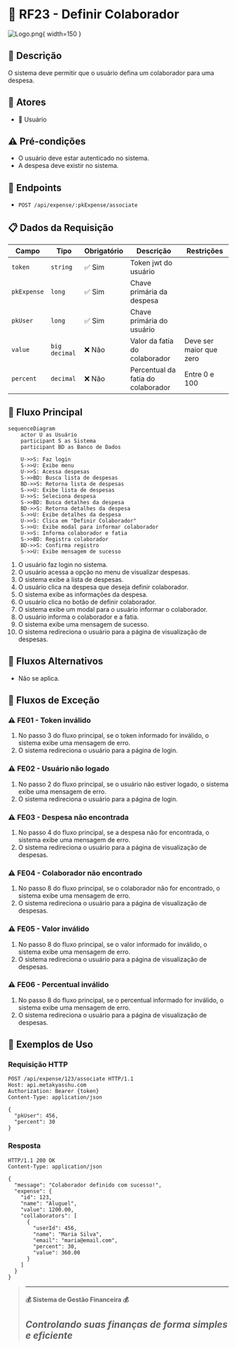 # 👥 RF23 - Definir Colaborador 

![Logo.png](Logo.png){ width=150 }

## 📝 Descrição

O sistema deve permitir que o usuário defina um colaborador para uma despesa.

## 👥 Atores

- 👤 Usuário

## ⚠️ Pré-condições

- O usuário deve estar autenticado no sistema.
- A despesa deve existir no sistema.

## 🔌 Endpoints

- `POST /api/expense/:pkExpense/associate`

## 📋 Dados da Requisição

| Campo       | Tipo          | Obrigatório | Descrição                          | Restrições |
|-------------|---------------|-------------|------------------------------------|------------|
| `token`     | `string`      | ✅ Sim      | Token jwt do usuário               |            |
| `pkExpense` | `long`        | ✅ Sim      | Chave primária da despesa          |            |
| `pkUser`    | `long`        | ✅ Sim      | Chave primária do usuário          |            |
| `value`     | `big decimal` | ❌ Não      | Valor da fatia do colaborador      | Deve ser maior que zero |
| `percent`   | `decimal`     | ❌ Não      | Percentual da fatia do colaborador | Entre 0 e 100 |


## 🔄 Fluxo Principal

```mermaid
sequenceDiagram
    actor U as Usuário
    participant S as Sistema
    participant BD as Banco de Dados
    
    U->>S: Faz login
    S->>U: Exibe menu
    U->>S: Acessa despesas
    S->>BD: Busca lista de despesas
    BD->>S: Retorna lista de despesas
    S->>U: Exibe lista de despesas
    U->>S: Seleciona despesa
    S->>BD: Busca detalhes da despesa
    BD->>S: Retorna detalhes da despesa
    S->>U: Exibe detalhes da despesa
    U->>S: Clica em "Definir Colaborador"
    S->>U: Exibe modal para informar colaborador
    U->>S: Informa colaborador e fatia
    S->>BD: Registra colaborador
    BD->>S: Confirma registro
    S->>U: Exibe mensagem de sucesso
```

1. O usuário faz login no sistema.
2. O usuário acessa a opção no menu de visualizar despesas.
3. O sistema exibe a lista de despesas.
4. O usuário clica na despesa que deseja definir colaborador.
5. O sistema exibe as informações da despesa.
6. O usuário clica no botão de definir colaborador.
7. O sistema exibe um modal para o usuário informar o colaborador.
8. O usuário informa o colaborador e a fatia.
9. O sistema exibe uma mensagem de sucesso.
10. O sistema redireciona o usuário para a página de visualização de despesas.

## 🔀 Fluxos Alternativos

- Não se aplica.

## 🚫 Fluxos de Exceção

### ⚠️ FE01 - Token inválido
1. No passo 3 do fluxo principal, se o token informado for inválido, o sistema exibe uma mensagem de erro.
2. O sistema redireciona o usuário para a página de login.

### ⚠️ FE02 - Usuário não logado
1. No passo 2 do fluxo principal, se o usuário não estiver logado, o sistema exibe uma mensagem de erro.
2. O sistema redireciona o usuário para a página de login.

### ⚠️ FE03 - Despesa não encontrada
1. No passo 4 do fluxo principal, se a despesa não for encontrada, o sistema exibe uma mensagem de erro.
2. O sistema redireciona o usuário para a página de visualização de despesas.

### ⚠️ FE04 - Colaborador não encontrado
1. No passo 8 do fluxo principal, se o colaborador não for encontrado, o sistema exibe uma mensagem de erro.
2. O sistema redireciona o usuário para a página de visualização de despesas.

### ⚠️ FE05 - Valor inválido
1. No passo 8 do fluxo principal, se o valor informado for inválido, o sistema exibe uma mensagem de erro.
2. O sistema redireciona o usuário para a página de visualização de despesas.

### ⚠️ FE06 - Percentual inválido
1. No passo 8 do fluxo principal, se o percentual informado for inválido, o sistema exibe uma mensagem de erro.
2. O sistema redireciona o usuário para a página de visualização de despesas.

## 🧪 Exemplos de Uso

### Requisição HTTP
```http
POST /api/expense/123/associate HTTP/1.1
Host: api.metakyasshu.com
Authorization: Bearer {token}
Content-Type: application/json

{
  "pkUser": 456,
  "percent": 30
}
```

### Resposta
```http
HTTP/1.1 200 OK
Content-Type: application/json

{
  "message": "Colaborador definido com sucesso!",
  "expense": {
    "id": 123,
    "name": "Aluguel",
    "value": 1200.00,
    "collaborators": [
      {
        "userId": 456,
        "name": "Maria Silva",
        "email": "maria@email.com",
        "percent": 30,
        "value": 360.00
      }
    ]
  }
}
```


> ---------------------------------------------------------------------------
> #### 💰 Sistema de Gestão Financeira 💰
> ***Controlando suas finanças de forma simples e eficiente***
> ---------------------------------------------------------------------------